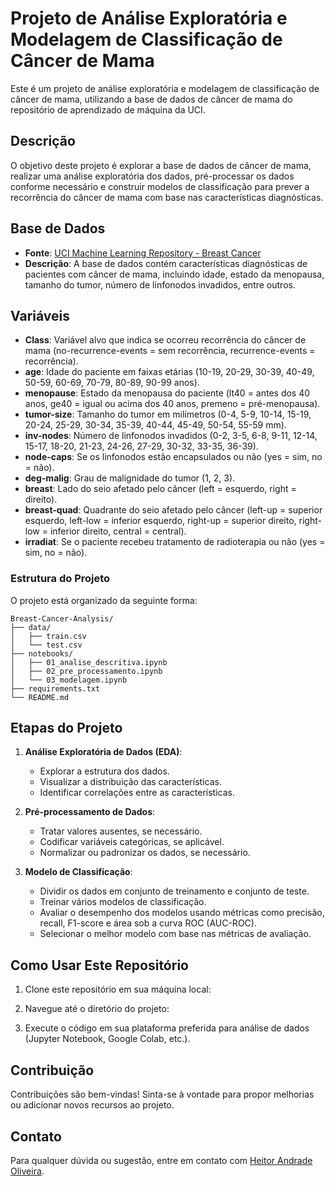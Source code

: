 # Projeto de Análise Exploratória e Modelagem de Classificação de Câncer de Mama

Este é um projeto de análise exploratória e modelagem de classificação de câncer de mama, utilizando a base de dados de câncer de mama do repositório de aprendizado de máquina da UCI.

## Descrição

O objetivo deste projeto é explorar a base de dados de câncer de mama, realizar uma análise exploratória dos dados, pré-processar os dados conforme necessário e construir modelos de classificação para prever a recorrência do câncer de mama com base nas características diagnósticas.

## Base de Dados

- **Fonte**: [UCI Machine Learning Repository - Breast Cancer](https://archive.ics.uci.edu/dataset/14/breast+cancer)
- **Descrição**: A base de dados contém características diagnósticas de pacientes com câncer de mama, incluindo idade, estado da menopausa, tamanho do tumor, número de linfonodos invadidos, entre outros.

## Variáveis

- **Class**: Variável alvo que indica se ocorreu recorrência do câncer de mama (no-recurrence-events = sem recorrência, recurrence-events = recorrência).
- **age**: Idade do paciente em faixas etárias (10-19, 20-29, 30-39, 40-49, 50-59, 60-69, 70-79, 80-89, 90-99 anos).
- **menopause**: Estado da menopausa do paciente (lt40 = antes dos 40 anos, ge40 = igual ou acima dos 40 anos, premeno = pré-menopausa).
- **tumor-size**: Tamanho do tumor em milímetros (0-4, 5-9, 10-14, 15-19, 20-24, 25-29, 30-34, 35-39, 40-44, 45-49, 50-54, 55-59 mm).
- **inv-nodes**: Número de linfonodos invadidos (0-2, 3-5, 6-8, 9-11, 12-14, 15-17, 18-20, 21-23, 24-26, 27-29, 30-32, 33-35, 36-39).
- **node-caps**: Se os linfonodos estão encapsulados ou não (yes = sim, no = não).
- **deg-malig**: Grau de malignidade do tumor (1, 2, 3).
- **breast**: Lado do seio afetado pelo câncer (left = esquerdo, right = direito).
- **breast-quad**: Quadrante do seio afetado pelo câncer (left-up = superior esquerdo, left-low = inferior esquerdo, right-up = superior direito, right-low = inferior direito, central = central).
- **irradiat**: Se o paciente recebeu tratamento de radioterapia ou não (yes = sim, no = não).

### Estrutura do Projeto

O projeto está organizado da seguinte forma:
```
Breast-Cancer-Analysis/
├── data/
│   ├── train.csv
│   └── test.csv
├── notebooks/
│   ├── 01_analise_descritiva.ipynb
│   ├── 02_pre_processamento.ipynb
│   └── 03_modelagem.ipynb
├── requirements.txt
└── README.md
```

## Etapas do Projeto

1. **Análise Exploratória de Dados (EDA)**:
   - Explorar a estrutura dos dados.
   - Visualizar a distribuição das características.
   - Identificar correlações entre as características.

2. **Pré-processamento de Dados**:
   - Tratar valores ausentes, se necessário.
   - Codificar variáveis categóricas, se aplicável.
   - Normalizar ou padronizar os dados, se necessário.

3. **Modelo de Classificação**:
   - Dividir os dados em conjunto de treinamento e conjunto de teste.
   - Treinar vários modelos de classificação.
   - Avaliar o desempenho dos modelos usando métricas como precisão, recall, F1-score e área sob a curva ROC (AUC-ROC).
   - Selecionar o melhor modelo com base nas métricas de avaliação.

## Como Usar Este Repositório

1. Clone este repositório em sua máquina local:

2. Navegue até o diretório do projeto:

3. Execute o código em sua plataforma preferida para análise de dados (Jupyter Notebook, Google Colab, etc.).

## Contribuição
Contribuições são bem-vindas! Sinta-se à vontade para propor melhorias ou adicionar novos recursos ao projeto.

## Contato
Para qualquer dúvida ou sugestão, entre em contato com [Heitor Andrade Oliveira](mailto:heitor3344@gmail.com).

